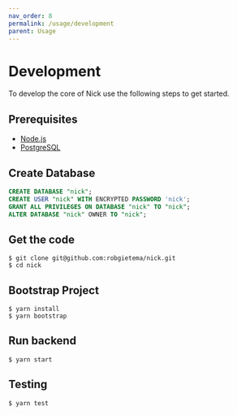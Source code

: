 ```yaml
---
nav_order: 8
permalink: /usage/development
parent: Usage
---
```


# Development

To develop the core of Nick use the following steps to get started.

## Prerequisites

- [Node.js](https://nodejs.org/)
- [PostgreSQL](https://www.postgresql.org/)

## Create Database

```sql
CREATE DATABASE "nick";
CREATE USER "nick" WITH ENCRYPTED PASSWORD 'nick';
GRANT ALL PRIVILEGES ON DATABASE "nick" TO "nick";
ALTER DATABASE "nick" OWNER TO "nick";
```

## Get the code

```shell
$ git clone git@github.com:robgietema/nick.git
$ cd nick
```

## Bootstrap Project

```shell
$ yarn install
$ yarn bootstrap
```

## Run backend

```shell
$ yarn start
```

## Testing

```shell
$ yarn test
```
